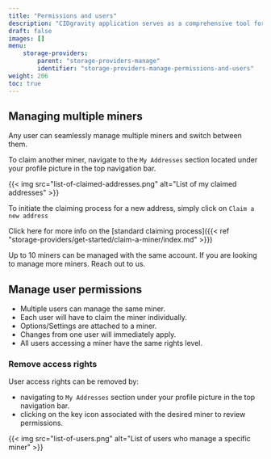```yaml
---
title: "Permissions and users"
description: "CIDgravity application serves as a comprehensive tool for managing and monitoring of : clients, pricing, acceptance criterias, avalability and activity."
draft: false
images: []
menu:
    storage-providers:
        parent: "storage-providers-manage"
        identifier: "storage-providers-manage-permissions-and-users"
weight: 206
toc: true
---
```


## Managing multiple miners

Any user can seamlessly manage multiple miners and switch between them.

To claim another miner, navigate to the `My Addresses` section located under your profile picture in the top navigation bar.

{{< img src="list-of-claimed-addresses.png" alt="List of my claimed addresses" >}}

To initiate the claiming process for a new address, simply click on `Claim a new address`

Click here for more info on the [standard claiming process]({{< ref "storage-providers/get-started/claim-a-miner/index.md" >}})

Up to 10 miners can be managed with the same account. If you are looking to manage more miners. Reach out to us. 

## Manage user permissions

- Multiple users can manage the same miner.
- Each user will have to claim the miner individually. 
- Options/Settings are attached to a miner. 
- Changes from one user will immediately apply.
- All users accessing a miner have the same rights level.

### Remove access rights

User access rights can be removed by:
- navigating to `My Addresses` section under your profile picture in the top navigation bar.
- clicking on the key icon associated with the desired miner to review permissions. 

{{< img src="list-of-users.png" alt="List of users who manage a specific miner" >}}
